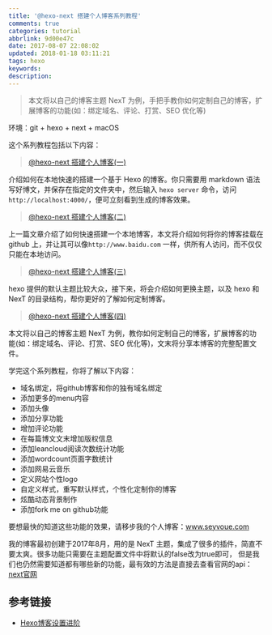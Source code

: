 ```yaml
---
title: '@hexo-next 搭建个人博客系列教程'
comments: true
categories: tutorial
abbrlink: 9d00e47c
date: 2017-08-07 22:08:02
updated: 2018-01-18 03:11:21
tags: hexo
keywords:
description:
---
```


> 本文将以自己的博客主题 NexT 为例，手把手教你如何定制自己的博客，扩展博客的功能(如：绑定域名、评论、打赏、SEO 优化等)

<!--more-->

环境：git + hexo + next + macOS

这个系列教程包括以下内容：

> [@hexo-next 搭建个人博客(一)](http://www.seyvoue.com/posts/332a48a1/)

介绍如何在本地快速的搭建一个基于 Hexo 的博客。你只需要用 markdown 语法写好博文，并保存在指定的文件夹中，然后输入 `hexo server` 命令，访问`http://localhost:4000/`，便可立刻看到生成的博客效果。

> [@hexo-next 搭建个人博客(二)](http://www.seyvoue.com/posts/9c1bd3c3/)

上一篇文章介绍了如何快速搭建一个本地博客，本文将介绍如何将你的博客挂载在 github 上，并让其可以像`http://www.baidu.com` 一样，供所有人访问，而不仅仅只能在本地访问。

> [@hexo-next 搭建个人博客(三)](http://www.seyvoue.com/posts/e2e8f3e8/)

hexo 提供的默认主题比较大众，接下来，将会介绍如何更换主题，以及 hexo 和 NexT 的目录结构，帮你更好的了解如何定制博客。

> [@hexo-next 搭建个人博客(四)](http://www.seyvoue.com/posts/18ab1ce7/)

本文将以自己的博客主题 NexT 为例，教你如何定制自己的博客，扩展博客的功能(如：绑定域名、评论、打赏、SEO 优化等)，文末将分享本博客的完整配置文件。

学完这个系列教程，你将了解以下内容：

- 域名绑定，将github博客和你的独有域名绑定
- 添加更多的menu内容
- 添加头像
- 添加分享功能
- 增加评论功能
- 在每篇博文文末增加版权信息
- 添加leancloud阅读次数统计功能
- 添加wordcount页面字数统计
- 添加网易云音乐
- 定义网站个性logo
- 自定义样式，重写默认样式，个性化定制你的博客
- 炫酷动态背景制作
- 添加fork me on github功能

要想最快的知道这些功能的效果，请移步我的个人博客：www.seyvoue.com

我的博客最初创建于2017年8月，用的是 NexT 主题，集成了很多的插件，简直不要太爽。很多功能只需要在主题配置文件中将默认的false改为true即可，
但是我们也仍然需要知道都有哪些新的功能，最有效的方法是直接去查看官网的api：[next官网](http://theme-next.iissnan.com)

## 参考链接

- [Hexo博客设置进阶](http://blog.junyu.io/posts/0010-hexo-learn-from-Never-yu.html#icon)